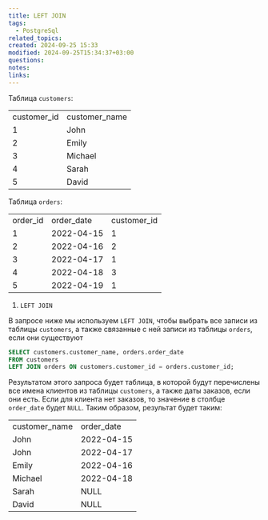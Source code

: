 ```yaml
---
title: LEFT JOIN
tags:
  - PostgreSql
related_topics: 
created: 2024-09-25 15:33
modified: 2024-09-25T15:34:37+03:00
questions: 
notes: 
links: 
---
```


Таблица `customers`:

|             |               |
| ----------- | ------------- |
| customer_id | customer_name |
| 1           | John          |
| 2           | Emily         |
| 3           | Michael       |
| 4           | Sarah         |
| 5           | David         |

Таблица `orders`:

|   |   |   |
|---|---|---|
|order_id|order_date|customer_id|
|1|2022-04-15|1|
|2|2022-04-16|2|
|3|2022-04-17|1|
|4|2022-04-18|3|
|5|2022-04-19|1|

1. `LEFT JOIN`

В запросе ниже мы используем `LEFT JOIN`, чтобы выбрать все записи из таблицы `customers`, а также связанные с ней записи из таблицы `orders`, если они существуют


```SQL
SELECT customers.customer_name, orders.order_date
FROM customers
LEFT JOIN orders ON customers.customer_id = orders.customer_id;

```

Результатом этого запроса будет таблица, в которой будут перечислены все имена клиентов из таблицы `customers`, а также даты заказов, если они есть. Если для клиента нет заказов, то значение в столбце `order_date` будет `NULL`. Таким образом, результат будет таким:

|   |   |
|---|---|
|customer_name|order_date|
|John|2022-04-15|
|John|2022-04-17|
|Emily|2022-04-16|
|Michael|2022-04-18|
|Sarah|NULL|
|David|NULL|

  